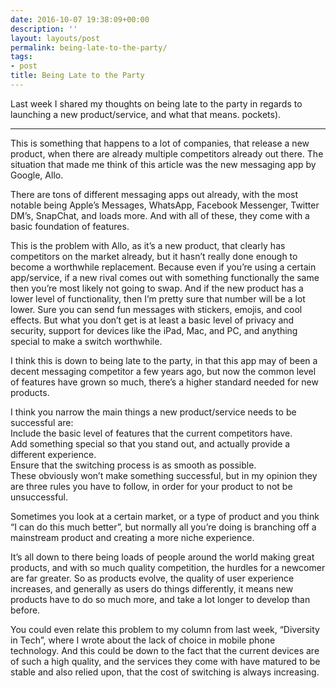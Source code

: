 ```yaml
---
date: 2016-10-07 19:38:09+00:00
description: ''
layout: layouts/post
permalink: being-late-to-the-party/
tags:
- post
title: Being Late to the Party
---
```


<div class="kg-card-markdown">
<p>Last week I shared my thoughts on being late to the party in regards to launching a new product/service, and what that means. pockets).</p>
<hr>
<p>This is something that happens to a lot of companies, that release a new product, when there are already multiple competitors already out there. The situation that made me think of this article was the new messaging app by Google, Allo.</p>
<p>There are tons of different messaging apps out already, with the most notable being Apple’s Messages, WhatsApp, Facebook Messenger, Twitter DM’s, SnapChat, and loads more. And with all of these, they come with a basic foundation of features.</p>
<p>This is the problem with Allo, as it’s a new product, that clearly has competitors on the market already, but it hasn’t really done enough to become a worthwhile replacement. Because even if you’re using a certain app/service, if a new rival comes out with something functionally the same then you’re most likely not going to swap. And if the new product has a lower level of functionality, then I’m pretty sure that number will be a lot lower.  Sure you can send fun messages with stickers, emojis, and cool effects. But what you don’t get is at least a basic level of privacy and security, support for devices like the iPad, Mac, and PC, and anything special to make a switch worthwhile.</p>
<p>I think this is down to being late to the party, in that this app may of been a decent messaging competitor a few years ago, but now the common level of features have grown so much, there’s a higher standard needed for new products.</p>
<p>I think you narrow the main things a new product/service needs to be successful are:<br />
Include the basic level of features that the current competitors have.<br />
Add something special so that you stand out, and actually provide a different experience.<br />
Ensure that the switching process is as smooth as possible.<br />
These obviously won’t make something successful, but in my opinion they are three rules you have to follow, in order for your product to not be unsuccessful.</p>
<p>Sometimes you look at a certain market, or a type of product and you think “I can do this much better”,  but normally all you’re doing is branching off a mainstream product and creating a more niche experience.</p>
<p>It’s all down to there being loads of people around the world making great products, and with so much quality competition, the hurdles for a newcomer are far greater. So as products evolve, the quality of user experience increases, and generally as users do things differently, it means new products have to do so much more, and take a lot longer to develop than before.</p>
<p>You could even relate this problem to my column from last week, “Diversity in Tech”, where I wrote about the lack of choice in mobile phone technology. And this could be down to the fact that the current devices are of such a high quality, and the services they come with have matured to be stable and also relied upon, that the cost of switching is always increasing.</p>
</div>